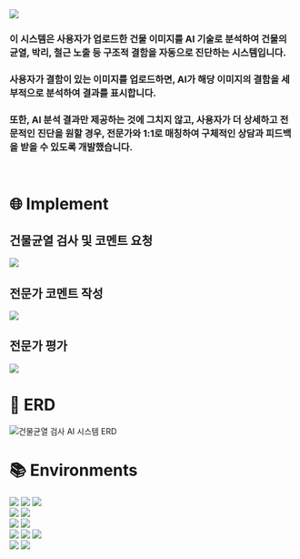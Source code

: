 <img src="https://capsule-render.vercel.app/api?type=waving&height=250&color=gradient&text=건물균열%20검사%20AI%20시스템&fontAlignY=40" />

<h3>이 시스템은 사용자가 업로드한 건물 이미지를 AI 기술로 분석하여 건물의 균열, 박리, 철근 노출 등 구조적 결함을 자동으로 진단하는 시스템입니다.</h3>
<h3>사용자가 결함이 있는 이미지를 업로드하면, AI가 해당 이미지의 결함을 세부적으로 분석하여 결과를 표시합니다.</h3>
<h3>또한, AI 분석 결과만 제공하는 것에 그치지 않고, 사용자가 더 상세하고 전문적인 진단을 원할 경우, 전문가와 1:1로 매칭하여 구체적인 상담과 피드백을 받을 수 있도록 개발했습니다.</h3>

<br>

# 🌐 Implement
<div align=left>

  ## 건물균열 검사 및 코멘트 요청
  <img src="https://github.com/user-attachments/assets/7ca886f0-a1dc-495a-843b-6ef2fb4304dd">
  <br>

  ## 전문가 코멘트 작성
  <img src="https://github.com/user-attachments/assets/dd81a3de-dc42-45d7-ac3d-ab1d171d0a17">
  <br>

  ## 전문가 평가
  <img src="https://github.com/user-attachments/assets/50b3d68b-30af-437f-8b0c-3c0b1e7175b3">
</div>

# 🔷 ERD
![건물균열 검사 AI 시스템 ERD](https://github.com/user-attachments/assets/8ef433ec-32eb-49cc-ae3f-f0fd1cf31f7a)

# 📚 Environments  
<div align=left>  
  <img src="https://img.shields.io/badge/html5-E34F26?style=for-the-badge&logo=html5&logoColor=white"> 
  <img src="https://img.shields.io/badge/css-1572B6?style=for-the-badge&logo=css3&logoColor=white"> 
  <img src="https://img.shields.io/badge/javascript-F7DF1E?style=for-the-badge&logo=javascript&logoColor=black"> 
  <br>

  <img src="https://img.shields.io/badge/python-3776AB?style=for-the-badge&logo=python&logoColor=white">   
  <img src="https://img.shields.io/badge/mysql-4479A1?style=for-the-badge&logo=mysql&logoColor=white"> 
  <br>

  <img src="https://img.shields.io/badge/node.js-339933?style=for-the-badge&logo=Node.js&logoColor=white">
  <img src="https://img.shields.io/badge/express-000000?style=for-the-badge&logo=express&logoColor=white">
  <br>

  <img src="https://img.shields.io/badge/linux-FCC624?style=for-the-badge&logo=linux&logoColor=black"> 
  <img src="https://img.shields.io/badge/amazonaws-232F3E?style=for-the-badge&logo=amazonaws&logoColor=white"> 
  <img src="https://img.shields.io/badge/apache tomcat-F8DC75?style=for-the-badge&logo=apachetomcat&logoColor=black">
  <br>
  
  <img src="https://img.shields.io/badge/github-181717?style=for-the-badge&logo=github&logoColor=white">
  <img src="https://img.shields.io/badge/git-F05032?style=for-the-badge&logo=git&logoColor=white">  
  <br>
</div>
